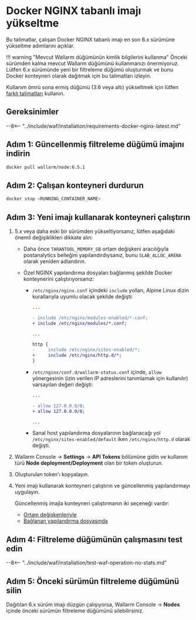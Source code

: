 [waf-mode-instr]:                   ../admin-en/configure-wallarm-mode.md
[blocking-page-instr]:              ../admin-en/configuration-guides/configure-block-page-and-code.md
[logging-instr]:                    ../admin-en/configure-logging.md
[proxy-balancer-instr]:             ../admin-en/using-proxy-or-balancer-en.md
[process-time-limit-instr]:         ../admin-en/configure-parameters-en.md#wallarm_process_time_limit
[allocating-memory-guide]:          ../admin-en/configuration-guides/allocate-resources-for-node.md
[ptrav-attack-docs]:                ../attacks-vulns-list.md#path-traversal
[attacks-in-ui-image]:              ../images/admin-guides/test-attacks-quickstart.png
[nginx-process-time-limit-docs]:    ../admin-en/configure-parameters-en.md#wallarm_process_time_limit
[nginx-process-time-limit-block-docs]:  ../admin-en/configure-parameters-en.md#wallarm_process_time_limit_block
[overlimit-res-rule-docs]:           ../user-guides/rules/configure-overlimit-res-detection.md
[graylist-docs]:                     ../user-guides/ip-lists/overview.md
[waf-mode-instr]:                   ../admin-en/configure-wallarm-mode.md
[ip-lists-docs]:                    ../user-guides/ip-lists/overview.md
[api-policy-enf-docs]:              ../api-specification-enforcement/overview.md
[link-wallarm-health-check]:        ../admin-en/uat-checklist-en.md

# Docker NGINX tabanlı imajı yükseltme

Bu talimatlar, çalışan Docker NGINX tabanlı imajı en son 6.x sürümüne yükseltme adımlarını açıklar.

!!! warning "Mevcut Wallarm düğümünün kimlik bilgilerini kullanma"
    Önceki sürümden kalma mevcut Wallarm düğümünü kullanmanızı önermiyoruz. Lütfen 6.x sürümünde yeni bir filtreleme düğümü oluşturmak ve bunu Docker konteyneri olarak dağıtmak için bu talimatları izleyin.

Kullanım ömrü sona ermiş düğümü (3.6 veya altı) yükseltmek için lütfen [farklı talimatları](older-versions/docker-container.md) kullanın.

## Gereksinimler

--8<-- "../include/waf/installation/requirements-docker-nginx-latest.md"

## Adım 1: Güncellenmiş filtreleme düğümü imajını indirin

``` bash
docker pull wallarm/node:6.5.1
```

## Adım 2: Çalışan konteyneri durdurun

```bash
docker stop <RUNNING_CONTAINER_NAME>
```

## Adım 3: Yeni imajı kullanarak konteyneri çalıştırın

1. 5.x veya daha eski bir sürümden yükseltiyorsanız, lütfen aşağıdaki önemli değişiklikleri dikkate alın:

    * Daha önce `TARANTOOL_MEMORY_GB` ortam değişkeni aracılığıyla postanalytics belleğini yapılandırdıysanız, bunu `SLAB_ALLOC_ARENA` olarak yeniden adlandırın.
    * Özel NGINX yapılandırma dosyaları bağlanmış şekilde Docker konteynerini çalıştırıyorsanız:

        * `/etc/nginx/nginx.conf` içindeki `include` yolları, Alpine Linux dizin kurallarıyla uyumlu olacak şekilde değişti:

            ```diff
            ...

            - include /etc/nginx/modules-enabled/*.conf;
            + include /etc/nginx/modules/*.conf;

            ...

            http {
            -     include /etc/nginx/sites-enabled/*;
            +     include /etc/nginx/http.d/*;
            }
            ```
        
        * `/etc/nginx/conf.d/wallarm-status.conf` içinde, `allow` yönergesinin (izin verilen IP adreslerini tanımlamak için kullanılır) varsayılan değeri değişti:

            ```diff
            ...

            - allow 127.0.0.8/8;
            + allow 127.0.0.0/8;

            ...
            ```
        
        * Sanal host yapılandırma dosyalarının bağlanacağı yol `/etc/nginx/sites-enabled/default` iken `/etc/nginx/http.d` olarak değişti.
1. Wallarm Console → **Settings** → **API Tokens** bölümüne gidin ve kullanım türü **Node deployment/Deployment** olan bir token oluşturun.
1. Oluşturulan token'ı kopyalayın.
1. Yeni imajı kullanarak konteyneri çalıştırın ve güncellenmiş yapılandırmayı uygulayın.
    
    Güncellenmiş imajla konteyneri çalıştırmanın iki seçeneği vardır:

    * [Ortam değişkenleriyle](../admin-en/installation-docker-en.md#run-the-container-passing-the-environment-variables)
    * [Bağlanan yapılandırma dosyasında](../admin-en/installation-docker-en.md#run-the-container-mounting-the-configuration-file)

## Adım 4: Filtreleme düğümünün çalışmasını test edin

--8<-- "../include/waf/installation/test-waf-operation-no-stats.md"

## Adım 5: Önceki sürümün filtreleme düğümünü silin

Dağıtılan 6.x sürüm imajı düzgün çalışıyorsa, Wallarm Console → **Nodes** içinde önceki sürümün filtreleme düğümünü silebilirsiniz.